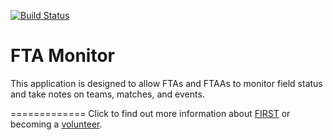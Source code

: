 [![Build Status](https://magnum.travis-ci.com/333fred/fta-monitor.svg?token=bkBsBHqwpzLr3QsBpM6j&branch=master)](https://magnum.travis-ci.com/333fred/fta-monitor)
# FTA Monitor
This application is designed to allow FTAs and FTAAs to monitor field status and take notes on teams, matches, and events.

=============
Click to find out more information about [FIRST](http://www3.usfirst.org/roboticsprograms/frc) or becoming a [volunteer](http://www3.usfirst.org/community/volunteers/frc-volunteer-training).
